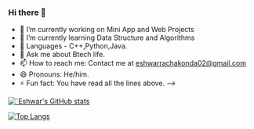 ### Hi there 👋

- 🔭 I’m currently working on Mini App and Web Projects 
- 🌱 I’m currently learning Data Structure and Algorithms
-   👋  Languages - C++,Python,Java.
- 💬 Ask me about Btech life.
- 📫 How to reach me: Contact me at eshwarrachakonda02@gmail.com
- 😄 Pronouns: He/him.
- ⚡ Fun fact: You have read all the lines above.
-->



[![`Eshwar's GitHub stats](https://github-readme-stats.vercel.app/api?username=eshwar7565)](https://github.com/eshwar7565/github-readme-stats)



[![Top Langs](https://github-readme-stats.vercel.app/api/top-langs/?username=eshwar7565&hide_progress=true)](https://github.com/eshwar75656/github-readme-stats)
